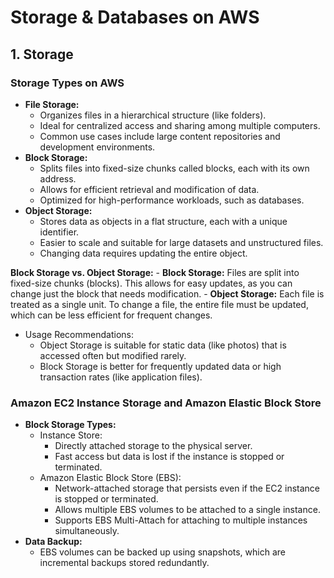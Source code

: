 # Storage & Databases on AWS
## 1. Storage

### Storage Types on AWS

- **File Storage:**
    - Organizes files in a hierarchical structure (like folders).
    - Ideal for centralized access and sharing among multiple computers.
    - Common use cases include large content repositories and development environments.
- **Block Storage:**
    - Splits files into fixed-size chunks called blocks, each with its own address.
    - Allows for efficient retrieval and modification of data.
    - Optimized for high-performance workloads, such as databases.
- **Object Storage:**
    - Stores data as objects in a flat structure, each with a unique identifier.
    - Easier to scale and suitable for large datasets and unstructured files.
    - Changing data requires updating the entire object.

**Block Storage vs. Object Storage:**
    - **Block Storage:** Files are split into fixed-size chunks (blocks). This allows for easy updates, as you can change just the block that needs modification.
    - **Object Storage:** Each file is treated as a single unit. To change a file, the entire file must be updated, which can be less efficient for frequent changes.

- Usage Recommendations:
    - Object Storage is suitable for static data (like photos) that is accessed often but modified rarely.
    - Block Storage is better for frequently updated data or high transaction rates (like application files).

### Amazon EC2 Instance Storage and Amazon Elastic Block Store

- **Block Storage Types:**
    - Instance Store:
        - Directly attached storage to the physical server.
        - Fast access but data is lost if the instance is stopped or terminated.
    - Amazon Elastic Block Store (EBS):
        - Network-attached storage that persists even if the EC2 instance is stopped or terminated.
        - Allows multiple EBS volumes to be attached to a single instance.
        - Supports EBS Multi-Attach for attaching to multiple instances simultaneously.
- **Data Backup:**
    - EBS volumes can be backed up using snapshots, which are incremental backups stored redundantly.

